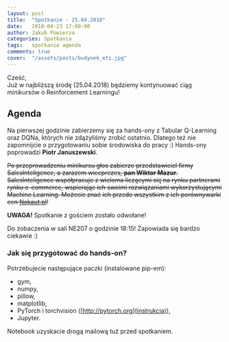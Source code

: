 ```yaml
---
layout: post
title:  "Spotkanie - 25.04.2018"
date:   2018-04-23 17:00:00
author: Jakub Powierza
categories: Spotkania
tags:	spotkanie agenda
comments: true
cover:  "/assets/posts/budynek_eti.jpg"
---
```


Cześć,  
Już w najbliższą środę (25.04.2018) będziemy kontynuować ciąg minikursów o Reinforcement Learningu!

## Agenda

Na pierwszej godzinie zabierzemy się za hands-ony z Tabular Q-Learning oraz DQNa, których nie zdążyliśmy
 zrobić ostatnio. Dlatego też nie zapomnijcie o przygotowaniu sobie środowiska do pracy :) Hands-ony
 poprowadzi **Piotr Januszewski**.

~~Po przeprowadzeniu minikursu głos zabierze przedstawiciel firmy SalesInteligence, a zarazem wiceprezes,
 **pan Wiktor Mazur**. SalesInteligence współpracuje z wieloma liczącymi się na rynku partnerami rynku
 e-commerce, wspierając ich swoimi rozwiązaniami wykorzystującymi Machine Learning. Możecie znać ich
 przede wszystkim z ich porównywarki cen [Nokaut.pl](https://nokaut.pl)!~~

**UWAGA!** Spotkanie z gościem zostało odwołane!

Do zobaczenia w sali NE207 o godzinie 18:15! Zapowiada się bardzo ciekawie :)

### Jak się przygotować do hands-on?

Potrzebujecie następujące paczki (instalowane pip-em):
  - gym,
  - numpy,
  - pillow,
  - matplotlib,
  - PyTorch i torchvision ([http://pytorch.org](instrukcja)),
  - Jupyter.

Notebook uzyskacie drogą mailową tuż przed spotkaniem.

